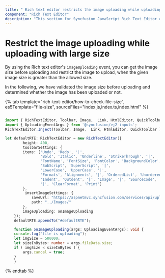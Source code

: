 ```yaml
---
title: " Rich text editor restricts the image uploading while uploading with large size"
component: "Rich Text Editor"
description: "This section for Syncfusion JavaScript Rich Text Editor control explains about, how to restrict the image to upload, when the given image size is greater than the allowed size"
---
```


# Restrict the image uploading while uploading with large size

By using the Rich text editor's `imageUploading` event, you can get the image size before uploading and restrict the image to upload, when the given image size is greater than the allowed size.

In the following, we have validated the image size before uploading and determined whether the image has been uploaded or not.

{% tab template="rich-text-editor/how-to-check-file-size", es5Template="file-size", sourceFiles="index.js,index.ts,index.html" %}

```typescript

import { RichTextEditor, Toolbar, Image,  Link, HtmlEditor, QuickToolbar, NodeSelection } from '@syncfusion/ej2-richtexteditor';
import { UploadingEventArgs } from '@syncfusion/ej2-inputs';
RichTextEditor.Inject(Toolbar, Image,  Link, HtmlEditor, QuickToolbar );

let defaultRTE: RichTextEditor = new RichTextEditor({
        height: 400,
        toolbarSettings: {
        items: ['Undo', 'Redo', '|',
                'Bold', 'Italic', 'Underline', 'StrikeThrough', '|',
                'FontName', 'FontSize', 'FontColor', 'BackgroundColor', '|',
                'SubScript', 'SuperScript', '|',
                'LowerCase', 'UpperCase', '|',
                'Formats', 'Alignments', '|', 'OrderedList', 'UnorderedList', '|',
                'Indent', 'Outdent', '|', 'Image', '|', 'SourceCode',
                '|', 'ClearFormat', 'Print']
        },
         insertImageSettings: {
            saveUrl: "https://aspnetmvc.syncfusion.com/services/api/uploadbox/Save",
            path: "../Images/"
        },
        imageUploading: onImageUploading
    });
    defaultRTE.appendTo("#defaultRTE");

    function onImageUploading(args: UploadingEventArgs): void {
    console.log("file is uploading");
    let imgSize = 500000;
    let sizeInBytes: number = args.fileData.size;
    if ( imgSize < sizeInBytes ) {
        args.cancel = true;
    }
    }

```

{% endtab %}